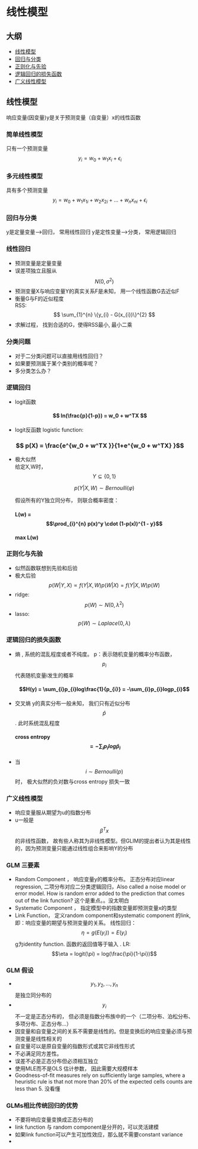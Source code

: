 # 线性模型
## 大纲
- [线性模型](#linear_model)
- [回归与分类](#rgr_cls)
- [正则化与先验](#rgl_pri)
- [逻辑回归的损失函数](#lr_loss)
- [广义线性模型](#glm)

## 线性模型<span id="linear_model"></span>
响应变量(因变量)y是关于预测变量（自变量）x的线性函数
### 简单线性模型
只有一个预测变量
$$ y_i = w_0 + w_1x_i + \epsilon_i $$
### 多元线性模型
具有多个预测变量
$$ y_i = w_0 + w_1x_{1i}+w_2x_{2i}+...+w_nx_{ni} + \epsilon_i  $$   
### 回归与分类<span id="rgr_cls"></span>
y是定量变量-->回归， 常用线性回归
y是定性变量-->分类， 常用逻辑回归
### 线性回归
- 预测变量是定量变量
- 误差项独立且服从$$N(0, \sigma^2)$$
- 预测变量X与响应变量Y的真实关系F是未知， 用一个线性函数G去近似F
- 衡量G与F的近似程度    
  RSS: $$ \sum_{1}^{n} \{y_{i} - G(x_{i})\}^{2} $$
- 求解过程， 找到合适的G，使得RSS最小, 最小二乘  
### 分类问题
- 对于二分类问题可以直接用线性回归？
- 如果要预测属于某个类别的概率呢？
- 多分类怎么办？
### 逻辑回归
- logit函数  
 ####  $$ ln(\frac{p}{1-p}) = w_0 + w^TX $$
- logit反函数 logistic function:
 ###  $$ p(X) = \frac{e^{w_0 + w^TX }}{1+e^{w_0 + w^TX} }$$
- 极大似然  
  给定X,W时，$$ Y \subseteq{\{0,1\}} $$  
      
  $$ p(Y|X,W) \sim Bernoulli(\varphi) $$
  
  假设所有的Y独立同分布， 则联合概率密度：
  #### L(w) = $$\prod_{i}^{n} p(x)^y \cdot (1-p(x))^{1 - y}$$
  #### max L(w) 
  
### 正则化与先验 <span id="rgl_pri"></span>

- 似然函数联想到先验和后验
- 极大后验  
  $$ p(W|Y,X) \propto f(Y|X,W)p(W|X) = f(Y|X,W)p(W) $$
- ridge: $$p(W) \sim N(0, \lambda^2) $$ 
- lasso: $$p(W) \sim Laplace(0, \lambda) $$

### 逻辑回归的损失函数 <span id="lr_loss"></span>
- 熵 , 系统的混乱程度或者不纯度。 p：表示随机变量的概率分布函数，$$p_{i}$$代表随机变量i发生的概率
  #### $$H(y) = \sum_{i}p_{i}log\frac{1}{p_{i}} = -\sum_{i}p_{i}logp_{i}$$
- 交叉熵  y的真实分布一般未知， 我们只有近似分布 $$\hat{p}$$. 此时系统混乱程度
  #### cross entropy $$ = -\sum_{i}p_{i}log\hat{p}_{i}$$ 
- 当 $$ i \sim Bernoulli(p) $$ 时， 极大似然的负对数与cross entropy 损失一致

### 广义线性模型<span id="glm"></span>
- 响应变量服从期望为u的指数分布
- u一般是$$ \beta^{T}x$$的非线性函数， 故有些人称其为非线性模型。但GLIM的提出者认为其是线性的，因为预测变量只能通过线性组合来影响Y的分布

### GLM 三要素
- Random Component  ， 响应变量y的概率分布。 正态分布对应linear regression, 二项分布对应二分类逻辑回归，Also called a noise model or error model.  How is random error added to the prediction that comes out of the link function? 这个是重点。。没太明白
- Systematic Component ， 指定模型中的指数变量即预测变量x的类型
- Link Function， 定义random component和systematic component 的link, 即：响应变量的期望与预测变量的关系。 线性回归： $$ \eta = g(E(y_{i})) = E(y_i)$$ g为identity function. 函数的返回值等于输入 . LR: $$\eta = logit(\pi) = log(\frac{\pi}{1-\pi})$$


### GLM 假设
- $$y_1, y_2,...,y_n$$是独立同分布的
- $$y_i$$ 不一定是正态分布的， 但必须是指数分布族中的一个（二项分布、泊松分布、多项分布、正态分布...）
- 因变量和自变量之间的关系不需要是线性的。但是变换后的响应变量必须与预测变量是线性相关的
- 自变量可以是原自变量的指数形式或其它非线性形式
- 不必满足同方差性。
- 误差不必是正态分布但必须相互独立
- 使用MLE而不是OLS 估计参数， 因此需要大规模样本
- Goodness-of-fit measures rely on sufficiently large samples, where a heuristic rule is that not more than 20% of the expected cells counts are less than 5. 没看懂

### GLMs相比传统回归的优势
- 不要将响应变量变换成正态分布的
- link function 与 random component是分开的，可以灵活建模
- 如果link function可以产生可加性效应，那么就不需要constant variance
- 


  



  
  
